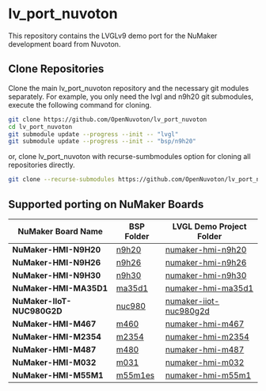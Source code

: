 # **lv_port_nuvoton**

This repository contains the LVGLv9 demo port for the NuMaker development board from Nuvoton.

## Clone Repositories

Clone the main lv_port_nuvoton repository and the necessary git modules separately. For example, you only need the lvgl and n9h20 git submodules, execute the following command for cloning.

```bash
git clone https://github.com/OpenNuvoton/lv_port_nuvoton
cd lv_port_nuvoton
git submodule update --progress --init -- "lvgl"
git submodule update --progress --init -- "bsp/n9h20"
```

or, clone lv_port_nuvoton with recurse-sumbmodules option for cloning all repositories directly.

```bash
git clone --recurse-submodules https://github.com/OpenNuvoton/lv_port_nuvoton
```

## Supported porting on NuMaker Boards

| **NuMaker Board Name** | **BSP Folder** | **LVGL Demo Project Folder** |
| ------------------------- | ------------------------- | -------------------------- |
| **NuMaker-HMI-N9H20** | [n9h20](./bsp/n9h20) | [numaker-hmi-n9h20](./board/numaker-hmi-n9h20) |
| **NuMaker-HMI-N9H26** | [n9h26](./bsp/n9h26) | [numaker-hmi-n9h26](./board/numaker-hmi-n9h26) |
| **NuMaker-HMI-N9H30** | [n9h30](./bsp/n9h30) | [numaker-hmi-n9h30](./board/numaker-hmi-n9h30) |
| **NuMaker-HMI-MA35D1** | [ma35d1](./bsp/ma35d1) | [numaker-hmi-ma35d1](./board/numaker-hmi-ma35d1) |
| **NuMaker-IIoT-NUC980G2D** | [nuc980](./bsp/nuc980) | [numaker-iiot-nuc980g2d](./board/numaker-iiot-nuc980g2d) |
| **NuMaker-HMI-M467** | [m460](./bsp/m460) | [numaker-hmi-m467](./board/numaker-hmi-m467) |
| **NuMaker-HMI-M2354** | [m2354](./bsp/m2354) | [numaker-hmi-m2354](./board/numaker-hmi-m2354) |
| **NuMaker-HMI-M487** | [m480](./bsp/m480) | [numaker-hmi-m487](./board/numaker-hmi-m487) |
| **NuMaker-HMI-M032** | [m031](./bsp/m031) | [numaker-hmi-m032](./board/numaker-hmi-m032) |
| **NuMaker-HMI-M55M1** | [m55m1es](./bsp/m55m1) | [numaker-hmi-m55m1](./board/numaker-hmi-m55m1) |

